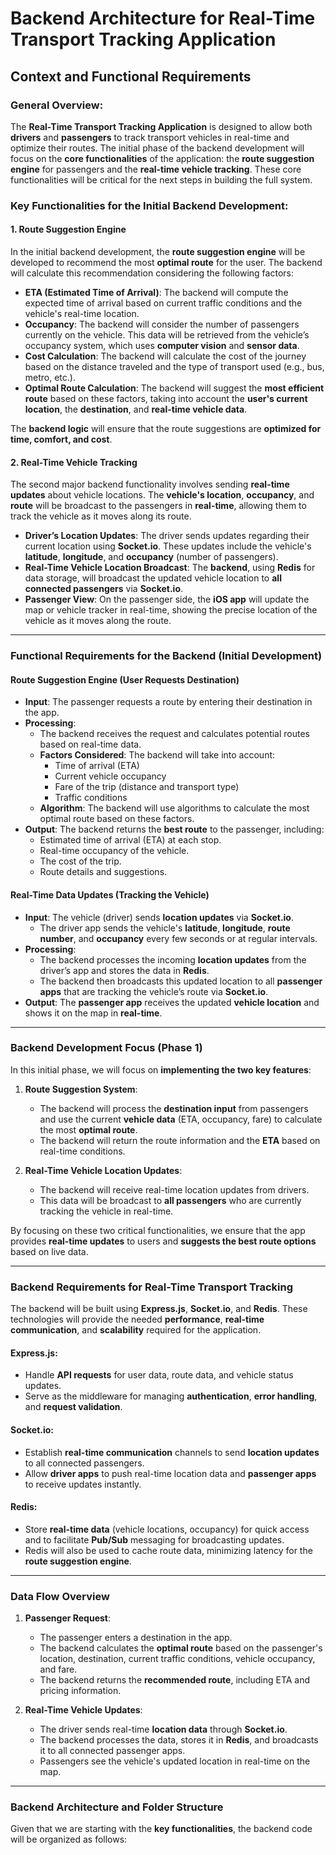# Backend Architecture for Real-Time Transport Tracking Application

## Context and Functional Requirements

### **General Overview:**
The **Real-Time Transport Tracking Application** is designed to allow both **drivers** and **passengers** to track transport vehicles in real-time and optimize their routes. The initial phase of the backend development will focus on the **core functionalities** of the application: the **route suggestion engine** for passengers and the **real-time vehicle tracking**. These core functionalities will be critical for the next steps in building the full system.

### **Key Functionalities for the Initial Backend Development:**

#### **1. Route Suggestion Engine**
In the initial backend development, the **route suggestion engine** will be developed to recommend the most **optimal route** for the user. The backend will calculate this recommendation considering the following factors:

- **ETA (Estimated Time of Arrival)**: The backend will compute the expected time of arrival based on current traffic conditions and the vehicle's real-time location.
- **Occupancy**: The backend will consider the number of passengers currently on the vehicle. This data will be retrieved from the vehicle’s occupancy system, which uses **computer vision** and **sensor data**.
- **Cost Calculation**: The backend will calculate the cost of the journey based on the distance traveled and the type of transport used (e.g., bus, metro, etc.).
- **Optimal Route Calculation**: The backend will suggest the **most efficient route** based on these factors, taking into account the **user's current location**, the **destination**, and **real-time vehicle data**.

The **backend logic** will ensure that the route suggestions are **optimized for time, comfort, and cost**.

#### **2. Real-Time Vehicle Tracking**
The second major backend functionality involves sending **real-time updates** about vehicle locations. The **vehicle's location**, **occupancy**, and **route** will be broadcast to the passengers in **real-time**, allowing them to track the vehicle as it moves along its route.

- **Driver’s Location Updates**: The driver sends updates regarding their current location using **Socket.io**. These updates include the vehicle's **latitude**, **longitude**, and **occupancy** (number of passengers).
- **Real-Time Vehicle Location Broadcast**: The **backend**, using **Redis** for data storage, will broadcast the updated vehicle location to **all connected passengers** via **Socket.io**.
- **Passenger View**: On the passenger side, the **iOS app** will update the map or vehicle tracker in real-time, showing the precise location of the vehicle as it moves along the route.

---

### **Functional Requirements for the Backend (Initial Development)**

#### **Route Suggestion Engine** (User Requests Destination)
- **Input**: The passenger requests a route by entering their destination in the app.
- **Processing**:
  - The backend receives the request and calculates potential routes based on real-time data.
  - **Factors Considered**: The backend will take into account:
    - Time of arrival (ETA)
    - Current vehicle occupancy
    - Fare of the trip (distance and transport type)
    - Traffic conditions
  - **Algorithm**: The backend will use algorithms to calculate the most optimal route based on these factors.
- **Output**: The backend returns the **best route** to the passenger, including:
  - Estimated time of arrival (ETA) at each stop.
  - Real-time occupancy of the vehicle.
  - The cost of the trip.
  - Route details and suggestions.

#### **Real-Time Data Updates** (Tracking the Vehicle)
- **Input**: The vehicle (driver) sends **location updates** via **Socket.io**.
  - The driver app sends the vehicle's **latitude**, **longitude**, **route number**, and **occupancy** every few seconds or at regular intervals.
- **Processing**:
  - The backend processes the incoming **location updates** from the driver’s app and stores the data in **Redis**.
  - The backend then broadcasts this updated location to all **passenger apps** that are tracking the vehicle’s route via **Socket.io**.
- **Output**: The **passenger app** receives the updated **vehicle location** and shows it on the map in **real-time**.

---

### **Backend Development Focus (Phase 1)**

In this initial phase, we will focus on **implementing the two key features**:

1. **Route Suggestion System**:
   - The backend will process the **destination input** from passengers and use the current **vehicle data** (ETA, occupancy, fare) to calculate the most **optimal route**.
   - The backend will return the route information and the **ETA** based on real-time conditions.

2. **Real-Time Vehicle Location Updates**:
   - The backend will receive real-time location updates from drivers.
   - This data will be broadcast to **all passengers** who are currently tracking the vehicle in real-time.

By focusing on these two critical functionalities, we ensure that the app provides **real-time updates** to users and **suggests the best route options** based on live data.

---

### **Backend Requirements for Real-Time Transport Tracking**

The backend will be built using **Express.js**, **Socket.io**, and **Redis**. These technologies will provide the needed **performance**, **real-time communication**, and **scalability** required for the application.

#### **Express.js**:
- Handle **API requests** for user data, route data, and vehicle status updates.
- Serve as the middleware for managing **authentication**, **error handling**, and **request validation**.

#### **Socket.io**:
- Establish **real-time communication** channels to send **location updates** to all connected passengers.
- Allow **driver apps** to push real-time location data and **passenger apps** to receive updates instantly.

#### **Redis**:
- Store **real-time data** (vehicle locations, occupancy) for quick access and to facilitate **Pub/Sub** messaging for broadcasting updates.
- Redis will also be used to cache route data, minimizing latency for the **route suggestion engine**.

---

### **Data Flow Overview**

1. **Passenger Request**:
   - The passenger enters a destination in the app.
   - The backend calculates the **optimal route** based on the passenger's location, destination, current traffic conditions, vehicle occupancy, and fare.
   - The backend returns the **recommended route**, including ETA and pricing information.

2. **Real-Time Vehicle Updates**:
   - The driver sends real-time **location data** through **Socket.io**.
   - The backend processes the data, stores it in **Redis**, and broadcasts it to all connected passenger apps.
   - Passengers see the vehicle's updated location in real-time on the map.

---

### **Backend Architecture and Folder Structure**

Given that we are starting with the **key functionalities**, the backend code will be organized as follows: